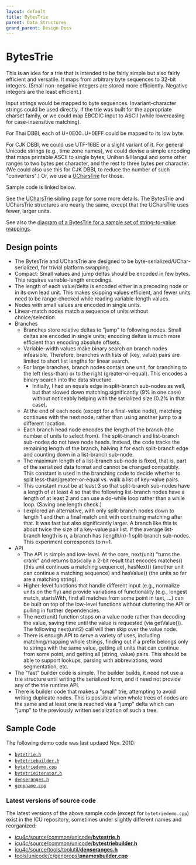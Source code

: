 ```yaml
---
layout: default
title: BytesTrie
parent: Data Structures
grand_parent: Design Docs
---
```


<!--
Copyright (C) 2016 and later: Unicode, Inc. and others.	Copyright (C) 2016 and later: Unicode, Inc. and others.
License & terms of use: http://www.unicode.org/copyright.html	License & terms of use: http://www.unicode.org/copyright.html
-->

# BytesTrie

This is an idea for a trie that is intended to be fairly simple but also fairly
efficient and versatile. It maps from arbitrary byte sequences to 32-bit
integers. (Small non-negative integers are stored more efficiently. Negative
integers are the least efficient.)

Input strings would be mapped to byte sequences. Invariant-character strings
could be used directly, if the trie was built for the appropriate charset
family, or we could map EBCDIC input to ASCII (while lowercasing for
case-insensitive matching).

For Thai DBBI, each of U+0E00..U+0EFF could be mapped to its low byte.

For CJK DBBI, we could use UTF-16BE or a slight variant of it. For general
Unicode strings (e.g., time zone names), we could devise a simple encoding that
maps printable ASCII to single bytes, Unihan & Hangul and some other ranges to
two bytes per character, and the rest to three bytes per character. (We could
also use this for CJK DBBI, to reduce the number of such "converters".) Or, we
use a [UCharsTrie](../ucharstrie.md) for those.

Sample code is linked below.

See the [UCharsTrie](../ucharstrie.md) sibling page for some more details. The
BytesTrie and UCharsTrie structures are nearly the same, except that the
UCharsTrie uses fewer, larger units.

See also the [diagram of a BytesTrie for a sample set of string-to-value
mappings](https://docs.google.com/drawings/edit?id=1-doZNpcByYItcDAcvKmIpwJMWFgXpYCm43GnUrbat3g).

## Design points

*   The BytesTrie and UCharsTrie are designed to be
    byte-serialized/UChar-serialized, for trivial platform swapping.
*   Compact: Small values and jump deltas should be encoded in few bytes. This
    requires variable-length encodings.
*   The length of each value/delta is encoded either in a preceding node or in
    its own lead unit. This makes skipping values efficient, and fewer units
    need to be range-checked while reading variable-length values.
*   Nodes with small values are encoded in single units.
*   Linear-match nodes match a sequence of units without choice/selection.
*   Branches
    *   Branches store relative deltas to "jump" to following nodes. Small
        deltas are encoded in single units; encoding deltas is much more
        efficient than encoding absolute offsets.
    *   Variable-width values make binary search on branch nodes infeasible.
        Therefore, branches with lists of (key, value) pairs are limited to
        short list lengths for linear search.
    *   For large branches, branch nodes contain one unit, for branching to the
        left (less-than) or to the right (greater-or-equal). This encodes a
        binary search into the data structure.
        *   Initially, I had an equals edge in split-branch sub-nodes as well,
            but that slowed down matching significantly (9% in one case) without
            noticeably helping with the serialized size (0.2% in that case).
    *   At the end of each node (except for a final-value node), matching
        continues with the next node, rather than using another jump to a
        different location.
    *   Each branch head node encodes the length of the branch (the number of
        units to select from). The split-branch and list-branch sub-nodes do not
        have node heads. Instead, the code tracks the remaining length of the
        branch, halving it for each split-branch edge and counting down in a
        list-branch sub-node.
    *   The maximum length of a list-branch sub-node is fixed, that is, part of
        the serialized data format and cannot be changed compatibly. This
        constant is used in the branching code to decide whether to split
        less-than/greater-or-equal vs. walk a list of key-value pairs.
    *   This constant must be at least 3 so that split-branch sub-nodes have a
        length of at least 4 so that the following list-branch nodes have a
        length of at least 2 and can use a do-while loop rather than a while
        loop. (Saving one length check.)
    *   I explored an alternative, with only split-branch nodes down to length 1
        and then a final match unit with continuing matching after that. It was
        fast but also significantly larger. A branch like this is about twice
        the size of a key-value pair list. If the average list-branch length is
        n, a branch has (length/n)-1 split-branch sub-nodes. This experiment
        corresponds to n=1.
*   API
    *   The API is simple and low-level. At the core, next(unit) "turns the
        crank" and returns basically a 2-bit result that encodes matches() (this
        unit continues a matching sequence), hasNext() (another unit can
        continue a matching sequence) and hasValue() (the units so far are a
        matching string).
    *   Higher-level functions that handle different input (e.g., normalize
        units on the fly) and provide variations of functionality (e.g., longest
        match, startsWith, find all matches from some point in text, ...) can be
        built on top of the low-level functions without cluttering the API or
        pulling in further dependencies.
    *   The next(unit) function stops on a value node rather than decoding the
        value, saving time until the value is requested (via getValue()). The
        following next(unit2) call will then skip over the value node.
    *   There is enough API to serve a variety of uses, including
        matching/mapping whole strings, finding out if a prefix belongs only to
        strings with the same value, getting all units that can continue from
        some point, and getting all (string, value) pairs. This should be able
        to support lookups, parsing with abbreviations, word segmentation, etc.
*   The "fast" builder code is simple. The builder builds, it need not use a
    trie structure until writing the serialized form, and it need not provide
    any of the trie runtime API.
*   There is builder code that makes a "small" trie, attempting to avoid writing
    duplicate nodes. This is possible when whole trees of nodes are the same and
    at least one is reached via a "jump" delta which can "jump" to the
    previously written serialization of such a tree.

## Sample Code

The following demo code was last updaed Nov. 2010:

* [`bytetrie.h`](./bytetrie.h)
* [`bytetriebuilder.h`](./bytetriebuilder.h)
* [`bytetriedemo.cpp`](./bytetriedemo.cpp)
* [`bytetrieiterator.h`](./bytetrieiterator.h)
* [`denseranges.h`](./denseranges.h)
* [`genpname.cpp`](./genpname.cpp)

### Latest versions of source code

The latest versions of the above sample code (except for `bytetriedemo.cpp`) exist in the ICU repository, sometimes under slightly different names and reorganized:

* [icu4c/source/common/unicode/**bytestrie.h**](https://github.com/unicode-org/icu/blob/main/icu4c/source/common/unicode/bytestrie.h)
* [icu4c/source/common/unicode/**bytestriebuilder.h**](https://github.com/unicode-org/icu/blob/main/icu4c/source/common/unicode/bytestriebuilder.h)
* [icu4c/source/tools/toolutil/**denseranges.h**](https://github.com/unicode-org/icu/blob/main/icu4c/source/tools/toolutil/denseranges.h)
* [tools/unicode/c/genprops/**pnamesbuilder.cpp**](https://github.com/unicode-org/icu/blob/main/tools/unicode/c/genprops/pnamesbuilder.cpp)

